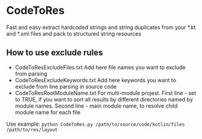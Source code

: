 # CodeToRes
Fast and easy extract hardcoded strings and string duplicates from your *.kt and *.xml files and pack to structured string resources

## How to use exclude rules

- CodeToResExcludeFiles.txt Add here file names you want to exclude from parsing
- CodeToResExcludeKeywords.txt Add here keywords you want to exclude from line parsing in source code
- CodeToResRootModuleName.txt For multi-module projest. First line - set to TRUE, if you want to sort all results by different directories named by module names. Second line - main module name, to resolve child module name for each file

Use example:
```python CodeToRes.py /path/to/source/code/kotlin/files /path/to/res/layout```
